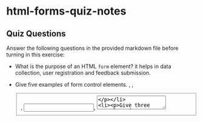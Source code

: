# html-forms-quiz-notes

## Quiz Questions

Answer the following questions in the provided markdown file before turning in this exercise:

- What is the purpose of an HTML `form` element?
  it helps in data collection, user registration and feedback submission.

- Give five examples of form control elements.
  <submit>, <label>, <fieldset>, <input>, <textarea>

- Give three examples of `type` attribute values for HTML `<input>` elements.
  text, email, password.

- Is an HTML `<input>` element a block element or an inline element?
  inline-block element. it sit inline but can also control the height and width.

## Notes

All student notes should be written here.

How to write `Code Examples` in markdown

for JS:

```javascript
const data = 'Howdy';
```

for HTML:

```html
<div>
  <p>This is text content</p>
</div>
```

for CSS:

```css
div {
  width: 100%;
}
```
